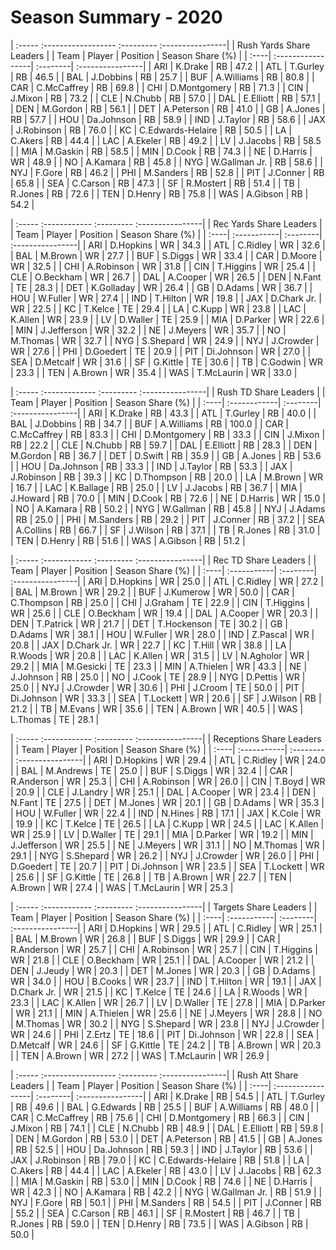 # Season Summary - 2020

| :----- :------------------ :--------- :----------------|
|                Rush Yards Share Leaders                |
| Team | Player            | Position | Season Share (%) |
| :----| :-----------------| :--------| :----------------|
| ARI  | K.Drake           | RB       | 47.2             |
| ATL  | T.Gurley          | RB       | 46.5             |
| BAL  | J.Dobbins         | RB       | 25.7             |
| BUF  | A.Williams        | RB       | 80.8             |
| CAR  | C.McCaffrey       | RB       | 69.8             |
| CHI  | D.Montgomery      | RB       | 71.3             |
| CIN  | J.Mixon           | RB       | 73.2             |
| CLE  | N.Chubb           | RB       | 57.0             |
| DAL  | E.Elliott         | RB       | 57.1             |
| DEN  | M.Gordon          | RB       | 56.1             |
| DET  | A.Peterson        | RB       | 41.0             |
| GB   | A.Jones           | RB       | 57.7             |
| HOU  | Da.Johnson        | RB       | 58.9             |
| IND  | J.Taylor          | RB       | 58.6             |
| JAX  | J.Robinson        | RB       | 76.0             |
| KC   | C.Edwards-Helaire | RB       | 50.5             |
| LA   | C.Akers           | RB       | 44.4             |
| LAC  | A.Ekeler          | RB       | 49.2             |
| LV   | J.Jacobs          | RB       | 58.5             |
| MIA  | M.Gaskin          | RB       | 58.5             |
| MIN  | D.Cook            | RB       | 74.3             |
| NE   | D.Harris          | WR       | 48.9             |
| NO   | A.Kamara          | RB       | 45.8             |
| NYG  | W.Gallman Jr.     | RB       | 58.6             |
| NYJ  | F.Gore            | RB       | 46.2             |
| PHI  | M.Sanders         | RB       | 52.8             |
| PIT  | J.Conner          | RB       | 65.8             |
| SEA  | C.Carson          | RB       | 47.3             |
| SF   | R.Mostert         | RB       | 51.4             |
| TB   | R.Jones           | RB       | 72.6             |
| TEN  | D.Henry           | RB       | 75.8             |
| WAS  | A.Gibson          | RB       | 54.2             |

| :----- :------------ :--------- :----------------|
|             Rec Yards Share Leaders              |
| Team | Player      | Position | Season Share (%) |
| :----| :-----------| :--------| :----------------|
| ARI  | D.Hopkins   | WR       | 34.3             |
| ATL  | C.Ridley    | WR       | 32.6             |
| BAL  | M.Brown     | WR       | 27.7             |
| BUF  | S.Diggs     | WR       | 33.4             |
| CAR  | D.Moore     | WR       | 32.5             |
| CHI  | A.Robinson  | WR       | 31.8             |
| CIN  | T.Higgins   | WR       | 25.4             |
| CLE  | O.Beckham   | WR       | 26.7             |
| DAL  | A.Cooper    | WR       | 26.5             |
| DEN  | N.Fant      | TE       | 28.3             |
| DET  | K.Golladay  | WR       | 26.4             |
| GB   | D.Adams     | WR       | 36.7             |
| HOU  | W.Fuller    | WR       | 27.4             |
| IND  | T.Hilton    | WR       | 19.8             |
| JAX  | D.Chark Jr. | WR       | 22.5             |
| KC   | T.Kelce     | TE       | 29.4             |
| LA   | C.Kupp      | WR       | 23.8             |
| LAC  | K.Allen     | WR       | 23.9             |
| LV   | D.Waller    | TE       | 25.9             |
| MIA  | D.Parker    | WR       | 22.6             |
| MIN  | J.Jefferson | WR       | 32.2             |
| NE   | J.Meyers    | WR       | 35.7             |
| NO   | M.Thomas    | WR       | 32.7             |
| NYG  | S.Shepard   | WR       | 24.9             |
| NYJ  | J.Crowder   | WR       | 27.6             |
| PHI  | D.Goedert   | TE       | 20.9             |
| PIT  | Di.Johnson  | WR       | 27.0             |
| SEA  | D.Metcalf   | WR       | 31.6             |
| SF   | G.Kittle    | TE       | 30.6             |
| TB   | C.Godwin    | WR       | 23.3             |
| TEN  | A.Brown     | WR       | 35.4             |
| WAS  | T.McLaurin  | WR       | 33.0             |

| :----- :------------- :--------- :----------------|
|               Rush TD Share Leaders               |
| Team | Player       | Position | Season Share (%) |
| :----| :------------| :--------| :----------------|
| ARI  | K.Drake      | RB       | 43.3             |
| ATL  | T.Gurley     | RB       | 40.0             |
| BAL  | J.Dobbins    | RB       | 34.7             |
| BUF  | A.Williams   | RB       | 100.0            |
| CAR  | C.McCaffrey  | RB       | 83.3             |
| CHI  | D.Montgomery | RB       | 33.3             |
| CIN  | J.Mixon      | RB       | 22.2             |
| CLE  | N.Chubb      | RB       | 59.7             |
| DAL  | E.Elliott    | RB       | 28.3             |
| DEN  | M.Gordon     | RB       | 36.7             |
| DET  | D.Swift      | RB       | 35.9             |
| GB   | A.Jones      | RB       | 53.6             |
| HOU  | Da.Johnson   | RB       | 33.3             |
| IND  | J.Taylor     | RB       | 53.3             |
| JAX  | J.Robinson   | RB       | 39.3             |
| KC   | D.Thompson   | RB       | 20.0             |
| LA   | M.Brown      | WR       | 16.7             |
| LAC  | K.Ballage    | RB       | 25.0             |
| LV   | J.Jacobs     | RB       | 36.7             |
| MIA  | J.Howard     | RB       | 70.0             |
| MIN  | D.Cook       | RB       | 72.6             |
| NE   | D.Harris     | WR       | 15.0             |
| NO   | A.Kamara     | RB       | 50.2             |
| NYG  | W.Gallman    | RB       | 45.8             |
| NYJ  | J.Adams      | RB       | 25.0             |
| PHI  | M.Sanders    | RB       | 29.2             |
| PIT  | J.Conner     | RB       | 37.2             |
| SEA  | A.Collins    | RB       | 66.7             |
| SF   | J.Wilson     | RB       | 37.1             |
| TB   | R.Jones      | RB       | 31.0             |
| TEN  | D.Henry      | RB       | 51.6             |
| WAS  | A.Gibson     | RB       | 51.2             |

| :----- :------------ :--------- :----------------|
|               Rec TD Share Leaders               |
| Team | Player      | Position | Season Share (%) |
| :----| :-----------| :--------| :----------------|
| ARI  | D.Hopkins   | WR       | 25.0             |
| ATL  | C.Ridley    | WR       | 27.2             |
| BAL  | M.Brown     | WR       | 29.2             |
| BUF  | J.Kumerow   | WR       | 50.0             |
| CAR  | C.Thompson  | RB       | 25.0             |
| CHI  | J.Graham    | TE       | 22.9             |
| CIN  | T.Higgins   | WR       | 25.6             |
| CLE  | O.Beckham   | WR       | 19.4             |
| DAL  | A.Cooper    | WR       | 20.3             |
| DEN  | T.Patrick   | WR       | 21.7             |
| DET  | T.Hockenson | TE       | 30.2             |
| GB   | D.Adams     | WR       | 38.1             |
| HOU  | W.Fuller    | WR       | 28.0             |
| IND  | Z.Pascal    | WR       | 20.8             |
| JAX  | D.Chark Jr. | WR       | 22.7             |
| KC   | T.Hill      | WR       | 38.8             |
| LA   | R.Woods     | WR       | 20.8             |
| LAC  | K.Allen     | WR       | 31.5             |
| LV   | N.Agholor   | WR       | 29.2             |
| MIA  | M.Gesicki   | TE       | 23.3             |
| MIN  | A.Thielen   | WR       | 43.3             |
| NE   | J.Johnson   | RB       | 25.0             |
| NO   | J.Cook      | TE       | 28.9             |
| NYG  | D.Pettis    | WR       | 25.0             |
| NYJ  | J.Crowder   | WR       | 30.6             |
| PHI  | J.Croom     | TE       | 50.0             |
| PIT  | Di.Johnson  | WR       | 33.3             |
| SEA  | T.Lockett   | WR       | 20.6             |
| SF   | J.Wilson    | RB       | 21.2             |
| TB   | M.Evans     | WR       | 35.6             |
| TEN  | A.Brown     | WR       | 40.5             |
| WAS  | L.Thomas    | TE       | 28.1             |

| :----- :------------ :--------- :----------------|
|             Receptions Share Leaders             |
| Team | Player      | Position | Season Share (%) |
| :----| :-----------| :--------| :----------------|
| ARI  | D.Hopkins   | WR       | 29.4             |
| ATL  | C.Ridley    | WR       | 24.0             |
| BAL  | M.Andrews   | TE       | 25.0             |
| BUF  | S.Diggs     | WR       | 32.4             |
| CAR  | R.Anderson  | WR       | 25.3             |
| CHI  | A.Robinson  | WR       | 26.0             |
| CIN  | T.Boyd      | WR       | 20.9             |
| CLE  | J.Landry    | WR       | 25.1             |
| DAL  | A.Cooper    | WR       | 23.4             |
| DEN  | N.Fant      | TE       | 27.5             |
| DET  | M.Jones     | WR       | 20.1             |
| GB   | D.Adams     | WR       | 35.3             |
| HOU  | W.Fuller    | WR       | 22.4             |
| IND  | N.Hines     | RB       | 17.1             |
| JAX  | K.Cole      | WR       | 19.9             |
| KC   | T.Kelce     | TE       | 26.5             |
| LA   | C.Kupp      | WR       | 24.5             |
| LAC  | K.Allen     | WR       | 25.9             |
| LV   | D.Waller    | TE       | 29.1             |
| MIA  | D.Parker    | WR       | 19.2             |
| MIN  | J.Jefferson | WR       | 25.5             |
| NE   | J.Meyers    | WR       | 31.1             |
| NO   | M.Thomas    | WR       | 29.1             |
| NYG  | S.Shepard   | WR       | 26.2             |
| NYJ  | J.Crowder   | WR       | 26.0             |
| PHI  | D.Goedert   | TE       | 20.7             |
| PIT  | Di.Johnson  | WR       | 23.5             |
| SEA  | T.Lockett   | WR       | 25.6             |
| SF   | G.Kittle    | TE       | 26.8             |
| TB   | A.Brown     | WR       | 22.7             |
| TEN  | A.Brown     | WR       | 27.4             |
| WAS  | T.McLaurin  | WR       | 25.3             |

| :----- :------------ :--------- :----------------|
|              Targets Share Leaders               |
| Team | Player      | Position | Season Share (%) |
| :----| :-----------| :--------| :----------------|
| ARI  | D.Hopkins   | WR       | 29.5             |
| ATL  | C.Ridley    | WR       | 25.1             |
| BAL  | M.Brown     | WR       | 26.8             |
| BUF  | S.Diggs     | WR       | 29.9             |
| CAR  | R.Anderson  | WR       | 25.7             |
| CHI  | A.Robinson  | WR       | 25.7             |
| CIN  | T.Higgins   | WR       | 21.8             |
| CLE  | O.Beckham   | WR       | 25.1             |
| DAL  | A.Cooper    | WR       | 21.2             |
| DEN  | J.Jeudy     | WR       | 20.3             |
| DET  | M.Jones     | WR       | 20.3             |
| GB   | D.Adams     | WR       | 34.0             |
| HOU  | B.Cooks     | WR       | 23.7             |
| IND  | T.Hilton    | WR       | 19.1             |
| JAX  | D.Chark Jr. | WR       | 21.5             |
| KC   | T.Kelce     | TE       | 24.6             |
| LA   | R.Woods     | WR       | 23.3             |
| LAC  | K.Allen     | WR       | 26.7             |
| LV   | D.Waller    | TE       | 27.8             |
| MIA  | D.Parker    | WR       | 21.1             |
| MIN  | A.Thielen   | WR       | 25.6             |
| NE   | J.Meyers    | WR       | 28.8             |
| NO   | M.Thomas    | WR       | 30.2             |
| NYG  | S.Shepard   | WR       | 23.8             |
| NYJ  | J.Crowder   | WR       | 24.6             |
| PHI  | Z.Ertz      | TE       | 18.6             |
| PIT  | Di.Johnson  | WR       | 22.8             |
| SEA  | D.Metcalf   | WR       | 24.6             |
| SF   | G.Kittle    | TE       | 24.2             |
| TB   | A.Brown     | WR       | 20.3             |
| TEN  | A.Brown     | WR       | 27.2             |
| WAS  | T.McLaurin  | WR       | 26.9             |

| :----- :------------------ :--------- :----------------|
|                 Rush Att Share Leaders                 |
| Team | Player            | Position | Season Share (%) |
| :----| :-----------------| :--------| :----------------|
| ARI  | K.Drake           | RB       | 54.5             |
| ATL  | T.Gurley          | RB       | 49.6             |
| BAL  | G.Edwards         | RB       | 25.5             |
| BUF  | A.Williams        | RB       | 48.0             |
| CAR  | C.McCaffrey       | RB       | 75.6             |
| CHI  | D.Montgomery      | RB       | 66.3             |
| CIN  | J.Mixon           | RB       | 74.1             |
| CLE  | N.Chubb           | RB       | 48.9             |
| DAL  | E.Elliott         | RB       | 59.8             |
| DEN  | M.Gordon          | RB       | 53.0             |
| DET  | A.Peterson        | RB       | 41.5             |
| GB   | A.Jones           | RB       | 52.5             |
| HOU  | Da.Johnson        | RB       | 59.3             |
| IND  | J.Taylor          | RB       | 53.6             |
| JAX  | J.Robinson        | RB       | 79.0             |
| KC   | C.Edwards-Helaire | RB       | 51.8             |
| LA   | C.Akers           | RB       | 44.4             |
| LAC  | A.Ekeler          | RB       | 43.0             |
| LV   | J.Jacobs          | RB       | 62.3             |
| MIA  | M.Gaskin          | RB       | 53.0             |
| MIN  | D.Cook            | RB       | 74.6             |
| NE   | D.Harris          | WR       | 42.3             |
| NO   | A.Kamara          | RB       | 42.2             |
| NYG  | W.Gallman Jr.     | RB       | 51.9             |
| NYJ  | F.Gore            | RB       | 50.1             |
| PHI  | M.Sanders         | RB       | 54.5             |
| PIT  | J.Conner          | RB       | 55.2             |
| SEA  | C.Carson          | RB       | 46.1             |
| SF   | R.Mostert         | RB       | 46.7             |
| TB   | R.Jones           | RB       | 59.0             |
| TEN  | D.Henry           | RB       | 73.5             |
| WAS  | A.Gibson          | RB       | 50.0             |

